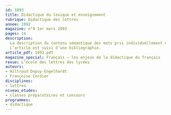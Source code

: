 ```yaml
---
id: 1093
title: Didactique du lexique et enseignement
rubrique: Didactique des lettres
annee: 1992
magazine: n°9 1er mars 1993
pages: 14
description: 
  La description du contenu sémantique des mots pris individuellement est utile à la compréhension des exercices de langue…
  L’article est suivi d’une bibliographie.
article_pdf: 1093.pdf
magazine_special: Français – les enjeux de la didactique du français
revue: L’école des lettres des lycées
auteurs:
- Hiltraud Dupuy-Engelhardt
- Françoise Cordier
disciplines:
- lettres
niveau_etudes:
- classes préparatoires et concours
programmes:
- didactique
---
```

